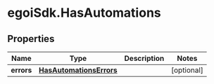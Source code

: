 # egoiSdk.HasAutomations

## Properties
Name | Type | Description | Notes
------------ | ------------- | ------------- | -------------
**errors** | [**HasAutomationsErrors**](HasAutomationsErrors.md) |  | [optional] 


